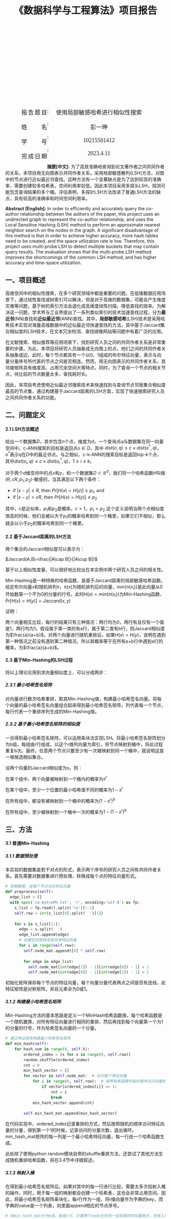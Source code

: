 <div style="font-size: 30px;text-align:center;font-family:SimSun;font-weight:bolder;margin-top:25%">《数据科学与工程算法》项目报告</div>

<div style="font-size: 18px;text-align:center;font-family:SimSun;margin-top:57%">
  <div style="margin-left:10%;margin-right:10%">
    <div style="float:left;width:20%;text-align:justify;text-align-last: justify;">
      <div style="margin-bottom:20px">
        报告题目
      </div>
      <div style="margin-bottom:20px">
        姓名
      </div>
      <div style="margin-bottom:20px">
        学号
      </div>
      <div style="margin-bottom:20px">
        完成日期
      </div>
    </div>
    <div style="float:left;width:1%;text-align:justify;text-align-last: justify;">
      <div style="margin-bottom:20px">
        :
      </div>
      <div style="margin-bottom:20px">
        :
      </div>
      <div style="margin-bottom:20px">
        :
      </div>
      <div style="margin-bottom:20px">
        :
      </div>
    </div>
    <div style="float:right;width:79%;">
      <div style="margin-bottom:20px">
        使用局部敏感哈希进行相似性搜索
      </div>
      <div style="margin-bottom:20px">
        彭一珅
      </div>
      <div style="margin-bottom:20px">
        10215501412
      </div>
      <div style="margin-bottom:20px">
        2023.4.11
      </div>
    </div>
  </div>
</div>




<div STYLE="page-break-after: always;"></div>



**摘要[中文]:** 为了高效准确地查询到论文著作者之间共同作者的关系，本项目用无向图表示共同作者关系，采用局部敏感散列(LSH)方法，对图中的节点进行近似最近邻查找。这种方法有一个显著缺点是为了达到较高的准确率，需要创建较多哈希表，空间利用率较低。因此本项目采用多探头LSH，探测可能包含查询结果的多个桶。评估表明，多探针LSH方法改进了普通LSH方法的缺点，具有较高的准确率和时间空间利用率。

**Abstract [English]:** In order to efficiently and accurately query the co-author relationship between the authors of the paper, this project uses an undirected graph to represent the co-author relationship, and uses the Local Sensitive Hashing (LSH) method to perform an approximate nearest neighbor search on the nodes in the graph. A significant disadvantage of this method is that in order to achieve higher accuracy, more hash tables need to be created, and the space utilization rate is low. Therefore, this project uses multi-probe LSH to detect multiple buckets that may contain query results. The evaluation shows that the multi-probe LSH method improves the shortcomings of the common LSH method, and has higher accuracy and time-space utilization.

<div STYLE="page-break-after: always;"></div>

## 一、项目概述

高维空间中的相似性搜索，在多个研究领域中都是重要的问题。在低维数据应用场景下，通过线性查找或树索引可以解决，但是对于高维的数据集，可能会产生维度灾难等问题，基于树的索引方法会退化成高维度线性扫描，降低查找的效率。为解决这一问题，学术界与工业界提出了一系列类似索引的技术加速查找过程，分为**最近邻**(NN)查找和**近似最近邻**(ANN)查找。其中，**局部敏感哈希**(LSH)技术是采用哈希技术实现对海量高维数据中的近似最近邻快速查找的方法。其中基于Jaccard集合相似度的LSH技术，在文本冗余检测、查找镜像网站等问题中有着广泛的应用。

在文献搜索、相似推荐等应用场景下，找到研究人员之间的共同作者关系是非常重要的步骤。为此，本项目将研究人员抽象成无向图上的点，他们之间的共同作者关系抽象成边，此时，每个节点都具有一个以0、1组成的布尔特征向量，表示与向量分量序号所代表的节点之间是否相连。然而，用无向图表示的共同作者关系，其邻接矩阵具有维度高、占用冗余空间大等特点，同时，为了查询一个节点的相关节点，待比较的节点数量太多，查找耗时长。

因此，本项目考虑使用近似最近邻搜索技术来快速找到与查询节点邻居集合相似度最高的节点集，通过构建基于Jaccard距离的LSH方案，实现了快速搜索研究人员之间共同作者关系的功能。



## 二、问题定义

#### 2.1 LSH方法概述

给出一个数据集$D$，其中包含$n$个点，维度为$d$，一个查询点$q$与数据集在同一向量空间中。c-ANN搜索的目标是返回点$o \in D$，其中 $dist(o,q) \leq c \times dist(o^*,q)$， $o^*$表示$q$在$D$中的最近邻点。与之相似，c-k-ANN的搜索目标是返回top-k个点，其中$dist(o_i,q) \leq c \times dist(o^*_i,q)$，$1 \leq i \leq k$。

对于两个$d$维空间中的点$x$和$y$，和一个数据集$D \subset \mathbb{R}^d$，我们将一个哈希函数$H$叫做$(R,cR,p_1,p_2)$-敏感的，当其满足以下两个条件：

+ if $|x-y| \leq R$, then $Pr[H(x)=H(y)] \geq p_1$, and
+ if $|x-y| > cR$, then $Pr[H(x)=H(y)] \leq p_2$

其中，$c$是近似率，$p_1$和$p_2$是概率。$c > 1$，$p_1>p_2$ 这个定义说明当两个点相似度很高的时候，他们会被以大于$p_1$的概率哈希到同一个桶里，如果它们不相似，那么就会以小于$p_2$的概率哈希到同一个桶里。

#### 2.2 基于Jaccard距离的LSH方法

两个集合的Jaccard相似度可以表示为：

$Jaccard(A,B)=\frac{|A\cap B|}{|A\cup B|}$

基于以上相似性度量，可以很好地比较出在本实例中两个研究人员之间的相关性。

Min-Hashing是一种特殊的哈希函数，是基于Jaccard距离的局部敏感哈希函数。给定布尔向量$x$和随机排列$\pi$，$\pi(x)$为随机排列后的向量，$min{\{\pi(x_i)}\}$是此向量从0开始数第一个不为0的分量的行号。此时$H(x)=min{\{\pi(x_i)}\}$为Min-Hashing函数，$Pr[H(x)=H(y)]=Jaccard(x,y)$

证明：

两个向量相互比较，每行的结果只有三种情况：两行均为0，两行有且仅有一个值是1，两行均为1。假设属于第一类的有a行，属于第二类有b行，则Jaccard相似度为$\frac{a}{a+b}$。对两个向量进行随机重排后，如果$H(x)=H(y)$，说明在遇到第一种情况之前没有遇到第二种情况，所以其概率等于在所有a+b行中遇到a行的概率，为$\frac{a}{a+b}$。

#### 2.3 基于Min-Hashing的LSH过程

将以上理论应用到求向量相似度上，可以分成两步：

##### 2.3.1 最小哈希签名矩阵

对向量进行数次哈希重排，取其Min-Hashing值，构建最小哈希签名向量。将每个向量的最小哈希签名向量组合起来得到最小哈希签名矩阵，列代表每一个节点，每行代表一个重排序列生成的Min-Hashing值。

##### 2.3.2 基于最小哈希签名矩阵的相似度

一旦得到最小哈希签名矩阵，可以运用条块法实现LSH。将最小哈希签名矩阵划分为b组，每组由r行组成，以这个r维列向量为索引，将节点映射到桶中，将此过程重复b次。最终，任意两个节点只要至少有一次被映射到同一个桶中，就说明这是一堆候选相似集合。

设两个向量的Jaccard相似度为s，则：

在某个组中，两个向量被映射到一个桶内的概率为$s^r$

在某个组中，至少一个位置的最小哈希值不同的概率为$1-s^r$

在所有组中，都没有被映射到一个桶中的概率为$(1-s^r)^b$

在所有组中，至少被映射到一个桶中一次的概率为$1-(1-s^r)^b$



## 三、方法

#### 3.1 普通Min-Hashing

##### 3.1.1 数据预处理

本实验的数据集是若干对点的形式，表示两个序号的研究人员之间有共同作者关系。首先需要对数据集进行预处理，转换成每个点的特征向量形式。

```python
# 读取数据，给每个节点对应特征向量
def preprocess(self):
  edge_list = []
  with open('ca-AstroPh.txt', 'r', encoding='utf-8') as fp:
    s_list = fp.read().split('\n')[:-1]
    self.row = int(s_list[0].split(' ')[1])

    for s in s_list[1:]:
      edge = s.split(' ')
      edge_list.append(edge)
      # 创建空的矩阵用来存放特征向量
      for i in range(self.row):
        self.node_mat.append([0] * self.row)

        for edge in edge_list:
          self.node_mat[int(edge[1]) - 1][int(edge[0]) - 1] = 1
          self.node_mat[int(edge[0]) - 1][int(edge[1]) - 1] = 1
```

初始化矩阵保存每个节点的特征向量，每个向量分量代表两点之间是否有连线，此特征矩阵是对称矩阵，并且元素全为0或1。

##### 3.1.2 构建最小哈希签名矩阵

Min-Hashing方法的基本思路是定义一个MinHash哈希函数族，每个哈希函数是一个随机置换，对所有特征向量进行相同的重排，然后再找到每个向量第一个为1的分量的行号，作为哈希签名向量的一个分量。

```python
# 通过特征矩阵构建最小哈希签名矩阵
def min_hash(self):
    for hash_num in range(0, self.h):
        ordered_index = [x for x in range(0, self.row)]
        random.shuffle(ordered_index)
        cnt = 0
        min_hash_vector = []
        for vector in self.node_mat:  # 访问每个特征向量
            for i in range(0, self.row):  # 按照哈希函数所指的顺序访问向量的每个分量，得到第一个1所循环的次数是这个向量的哈希签名(从0开始)
                if vector[ordered_index[i]] == 1:
                    cnt = i
                    break
            min_hash_vector.append(cnt)

        self.min_hash_mat.append(min_hash_vector)
```

在代码实现中，ordered_index记录重排的方式，然后按照随机的顺序访问特征向量的分量，得到第一个1的时候，记录访问的分量次数，退出循环。min_hash_mat矩阵的每一列是一个最小哈希特征向量，每一行由一个哈希函数生成。

此处除了使用python random模块自带的shuffle重排方法，还尝试了其他方法生成随机重排哈希函数，将在3.4节中详细叙述。

##### 3.1.3 映射入桶

在得到最小哈希签名矩阵后，如果对其中的每一行进行比较，需要太多次投射入桶的操作，同时，用于每一组的映射都会创建一个哈希表，这也会非常占用空间。因此，将最小哈希签名矩阵条块化，每r行作为一组，将r维向量作为字典的key，而字典的value是一个列表，向里面append相应的节点序号。

```python
# 将min_hash_mat分为b组，每组r行，只要两个node在任何一组有相同的向量表示，则放入同一bucket中
def put_into_bucket(self):
    min_hash_mat_copy = self.min_hash_mat
    # 将最小哈希签名矩阵分割成待处理部分和剩余部分，每次切除r行
    while len(min_hash_mat_copy) > self.r:
        hashBuckets = {}
        r_row_mat = min_hash_mat_copy[:self.r]
        min_hash_mat_copy = min_hash_mat_copy[self.r + 1:]
        # 处理每一列（每个节点），得到映射进的桶
        for node in range(0, self.row):
            new_list = []
            # 将每一行的对应签名插入
            for i in range(0, self.r):
                new_list.append(r_row_mat[i][node])
            tag=str(new_list)
            if tag not in hashBuckets:
                hashBuckets[tag] = [node]
            elif node not in hashBuckets[tag]:
                hashBuckets[tag].append(node)
        # 每一组操作完毕后，忽略列表长度为1的，记录共同出现的节点
        for key, value in hashBuckets.items():
            if len(value) >= 2:
                # 将节点之间的相关度关系存储在query_dict中
                for i in value:  # key值
                    for j in value:  # 将要加入列表的value值
                        if i not in self.query_dict:
                            self.query_dict[i] = [j]
                        elif j not in self.query_dict[i]:
                            self.query_dict[i].append(j)
```

在此选用了转换为字符串的方法，以使得每组的最小签名向量可以唯一地代表一个桶。在3.4节中将会详细讲述这个哈希函数的其他实现方式。

在每个哈希表中的桶映射完成后，查找其中列表长度大于等于2的。query_dict字典中每个节点是一个key值，而value值记录与它相关度高的节点列表。除了query_dict这种记录方式，我还尝试了在查询阶段进入每个哈希表中查找的方法，将在3.2节中详述。

##### 3.1.4 查询

根据上一节生成的query_dict表，查询部分只需要按照用户的输入key，遍历value的列表，比较查询点q与候选点的Jaccard距离，按照相似度排序，输出相似度最高的top-K即可。

```python
# 按照用户要求输出top k
def query(self, query_node):
    ans = {}
    node = query_node - 1
    try:
        for similar_node in self.query_dict[node]:
            if similar_node != node:
                ans[similar_node + 1] = (jcd(self.node_mat[node], self.node_mat[similar_node]))
        ans = sorted(ans.items(), key=lambda x: -x[1])
        if len(ans) > self.k:
            print(ans[:self.k])
            self.ans = ans[:self.k]
        else:
            print(ans)
            self.ans = ans
    except KeyError:
        print("查询失败，没有找到该节点的相似节点集")
```

其中，Jaccard距离的计算函数如下所示：

```python
def jcd(vec1, vec2):
    intersection = 0
    union = 0
    for i in range(0, len(vec1)):
        if (vec1[i] == 1) & (vec2[i] == 1):
            intersection += 1
            union += 1
        elif (vec1[i] == 1) | (vec2[i] == 1):
            union += 1
    return intersection / (union * 1.0)
```

以上Min-Hashing过程，作为本次项目的基本实现，复现了课本中的内容，尽量避免了使用python包（仅使用一次random包）。

#### 3.2 基于前缀树的多探头查找

在普通LSH方法中，只有在最小哈希签名向量的值完全相同的情况下，两个节点才会被映射到一个桶内，而在查询相应节点的过程中，每个哈希表最多只有一个桶发挥其作用，将桶中的节点加入到候选集里。因此，为了达到较高的搜索精度，普通LSH方法需要创建尽可能多的哈希表，来产生一个好的候选集，但是由于每个哈希表的大小与节点数量成正比，这种方法的空间利用率不够高。

多探头(Multi-probe) LSH的基本思想是通过探测每个哈希表中的多个桶，来获取没有被投射到相同桶中的临近节点，从而扩大候选集，解决了上述问题。但是，大多数多探头LSH都是针对欧氏距离的向量相似度查找，使用的哈希函数族

$H(v)=\langle h_1(v), h_2(v), ..., h_M(v)\rangle$

$h_i(v)=\lfloor \frac{a_iv+b_i}{W} \rfloor , i=1,2,...,M$

也与基于Jaccard距离的Min-Hashing不同。其中，如果主桶的向量为 $\pi_0=\langle h_1,...,h_M\rangle$，那么查询序列是 $\{\pi_0,\pi_1,...,\pi_t,...\}$，而$\pi_t=\langle h_1+\delta_{t,1},...,h_M+\delta_{t,M}\rangle$，其中 $\langle \delta_{t,1},...,\delta_{t,M}\rangle$是第$t$步的扰动向量。算法限制$\delta_{t,i}$的取值只能为-1,0,1，但是这不符合Min-Hashing的特征，例如，两个点的最小哈希签名为3和4，这无法判断两者的相似关系，只能看出在随机扫描特征向量的过程中，首先扫描到了(a+b)中的b行(见2.2)。

然而，阅读论文[3]可知，LSH Forest的目标是使用较少的存储空间，建立高效的索引。LSH Forest将点p的最小哈希签名向量转为只含0和1的label，然后构造成前缀树，在查询时，从树的根节点开始，寻找与查询节点q的label最长前缀匹配的叶子节点，然后对forest中所有的树进行自底向上搜索，最后返回K个点。然而，python中实现该论文内容的datasketch包源码，没有使用树状结构，而是将生成的最小哈希签名向量转换成字节形式，通过python的字符串比较规则，找到相同比特位最多的字符串。

但是这种LSH Forest的实现方法，与本项目有两大重要的不同。第一，datasketch主要针对文本词向量的查询，第二，datasketch查找的词向量并没有被事先加入到Forest中，因此需要在query时计算出MinHash向量，然后将前缀比对，找到最相似的key值。而本项目由于查询的节点都在建立索引时已经构建了MinHash向量，可以直接取用；同时，每个哈希表中有一个与查询节点完全相同的key值存在，因此不需要遍历（源码中使用的二叉搜索）树中的每个key值。

本项目通过以上方法对算法进行改进，修改了映射入桶和查询两部分代码。

##### 3.2.1 映射入桶

映射入桶部分，与普通LSH相比，去掉了构建query_dict部分，另外对字典中的key排序，使查询点所在桶的两侧大概率是与其最小哈希签名向量相差不大的桶。例如，如果将列表的字符串作为key，那么查询点所在的桶的key值为"5 2 3"，而根据python字符串的排序规律，两侧的桶可能是"5 2 1"与"5 2 4"。当然，这种方法不能保证两侧一定是相似值，例如"5 0 1"就有两个值与key不同，但也有可能作为相邻桶出现。但是，扫描比对每个向量时间开销太大，因而采用选取临近桶的策略。

```python
def put_into_bucket(self):
    min_hash_mat_copy = self.min_hash_mat
    # 将最小哈希签名矩阵分割成待处理部分和剩余部分，每次切除r行，处理每一组放到前缀树里
    for prefix_tree_num in range(0, self.p):
        r_row_mat = min_hash_mat_copy[prefix_tree_num * self.r:prefix_tree_num * self.r + self.r]
        # 处理每一列（每个节点），映射到h/r个前缀树
        for node in range(0, self.row):
            new_list = []
            # 获取签名
            for i in range(0, self.r):
                new_list.append(r_row_mat[i][node])
            # 签名变作tag
            tag = _H(new_list)
            if tag not in self.prefix_forest[prefix_tree_num]:
                self.prefix_forest[prefix_tree_num][tag] = [node]
            elif node not in self.prefix_forest[prefix_tree_num][tag]:
                self.prefix_forest[prefix_tree_num][tag].append(node)
        self.prefix_forest[prefix_tree_num] = dict(
            sorted(self.prefix_forest[prefix_tree_num].items(), key=lambda x: x[0]))
    # 以上，构建出排好序的前缀树森林，从而可以根据多探针的原理，将两侧的数据也加入到查询集中
```

其中，生成tag的\_H函数放在3.4节讲解。

##### 3.2.2 查询

查询部分，重写了\_query函数，而对query函数没有大的改变，只是将遍query_dict改为遍历\_query函数的返回列表。

在\_query函数中，先提取出待查询节点的最小签名，然后获取对应的桶中以及两侧的内容。

```python
def _query(self, node):
    # 先提取出要查询节点的最小签名
    new_list = []
    for i in range(self.h):
        new_list.append(self.min_hash_mat[i][node])
    hps = [_H(new_list[start * self.r:start * self.r + self.r]) for start in range(self.p)]
    node_list = []
    for hp, pf in zip(hps, self.prefix_forest):
        num = 0
        for j, key in enumerate(pf.keys()):
            if key == hp:
                num = j
                break
        l = pf[hp]
        if num != 0:
            v_list_before = list(pf.values())[num - 1]
            for n in v_list_before:
                if n not in node_list:
                    node_list.append(n)
        if num != self.row:
            v_list_after = list(pf.values())[num + 1]
            for n in v_list_after:
                if n not in node_list:
                    node_list.append(n)
        if len(l) > 1:
            for n in l:
                if n not in node_list:
                    node_list.append(n)
    node_list.remove(node)
    return node_list
```

#### 3.3 LSH Forest

本节仿照datasketch 中 MinHashLSHForest的代码实现，在本项目针对的问题上进行了应用，在三个阶段对代码进行大幅度的修改，完整地实现了LSH Forest。

##### 3.3.1 数据预处理

由于LSH Forest是根据词向量生成的最小哈希签名，因此在数据预处理时不再使用多维矩阵，而是用键值对的方式，将每个节点所连接的节点存在value列表中。这可以使value以词向量的形式出现，也降低了空间复杂度。

```python
def preprocessing():
    edge_list = []
    with open('ca-AstroPh.txt', 'r', encoding='utf-8') as fp:
        s_list = fp.read().split('\n')[1:-1]

    for s in s_list:
        edge = s.split(' ')
        edge_list.append(edge)
    # 创建空的字典用来存放特征向量
    node_mat = {}
    for edge in edge_list:
        if edge[1] not in node_mat:
            node_mat[edge[1]] = [edge[0]]
        else:
            node_mat[edge[1]].append(edge[0])
        if edge[0] not in node_mat:
            node_mat[edge[0]] = [edge[1]]
        else:
            node_mat[edge[0]].append(edge[1])
    return node_mat
```

##### 3.3.2 构建最小哈希签名矩阵

在构建最小哈希签名矩阵的过程中，LSH Forest的策略也与以往有所不同。固定选取了哈希函数数目为128，将对每个向量独立构建最小哈希签名，而非每次操作都针对整个矩阵。为了保证每行所应用的哈希重排函数是相同的，LSH Forest使用了相同的种子seed，随机生成128组重排。

```python
class MinHash:
    def __init__(self, num_perm=128, seed=1, hashfunc=sha1_hash32):
        self.seed = seed # 生成哈希函数族的种子
        self.num_perm = num_perm # 最小签名向量的长度
        self.hashfunc = hashfunc 
        gen = np.random.RandomState(self.seed) # 用于生成随机数的类。它具有相同的方法和功能，但是通过使用相同的种子来生成的随机数序列是相同的。
        self.permutations = np.array([
            (gen.randint(1, _mersenne_prime, dtype=np.uint64), gen.randint(0, _mersenne_prime, dtype=np.uint64)) for _
            in range(num_perm)
        ], dtype=np.uint64).T # 生成两个随机数，范围是[1,_mersenne_prime]，作为随机化处理向量的系数
        self.hashvalues = np.ones(num_perm, dtype=np.uint64) * _max_hash # 原始的hash向量，长度为128（num_perm）

    def update(self, b):
        hv = self.hashfunc(b) # 使用特定哈希函数处理词向量
        a, b = self.permutations
        phv = np.bitwise_and((a * hv + b) % _mersenne_prime, _max_hash)
        self.hashvalues = np.minimum(phv, self.hashvalues) # 生成最小哈希向量

    def jaccard(self, other): # 用最小签名向量估计jaccard距离
        return float(np.count_nonzero(self.hashvalues == other.hashvalues)) / float(len(self.hashvalues))
```

其中，特定的哈希函数实现如下。这个函数将词向量中单个的词，以小端法、unsigned int 方式对加密后的词进行解压，sha1和md5相同，也是对字符串的加密方式。最终返回一个小于_max_hash的整数。

```python
def sha1_hash32(data):
    return struct.unpack('<I', hashlib.sha1(data).digest()[:4])[0]
```

##### 3.3.3 构建LSH Forest

这一部分包含了普通LSH的映射入桶和查询两部分。

对于数据预处理时得到的key-value对，先将value处理成MinHash对象，而在调用LSH Forest时又将处理好的MinHash对象和key一并传入。将传入的MinHash对象中的hashvalues，也就是最小签名向量，经过\_H函数处理后切割成8段tag，存入到key所对应的value列表里。

然后对于key和value中的每个tag，建立起倒排索引，存入到hashtables字典列表里。

```python
def add(self, key, minhash):  # 传入一个MinHash变量
    self.keys[key] = [_H(minhash.hashvalues[start:end])
                      for start, end in self.hashranges]  # 长度为8，把最小签名向量切成了8段
    for H, hashtable in zip(self.keys[key], self.hashtables):
        if H not in hashtable:
            hashtable[H] = [key]
        else:
            hashtable[H].append(key)
```

在所有key都add进入Forest中之后，调用index函数，建立一个sorted_hashtables列表集，每个列表代表一个前缀树，在这个列表中存储着排序后的tag。

```python
def index(self):
    for i, hashtable in enumerate(self.hashtables):
        self.sorted_hashtables[i] = [H for H in hashtable.keys()]
        self.sorted_hashtables[i].sort()
```

接下来传入要查询的MinHash对象，以及相应的key（node），tag集中的每个tag都是128字节的，而传入\_query函数的r值影响每次切割最小哈希签名向量所得到的前缀长度，这实现了在使用空间一定情况下，多次遍历同一个哈希表，用二分搜索快速匹配前缀相同的tag，扩大了查找集。

```python
def _query(self, minhash, r):
    hps = [_H(minhash.hashvalues[start:start + r])
           for start, _ in self.hashranges] # 重复add时的操作，将最小签名向量处理后切成8段
    prefix_size = len(hps[0])
    for ht, hp, hashtable in zip(self.sorted_hashtables, hps, self.hashtables): # ht表示一个排序过的tag集，对应于普通LSH中由桶组成的哈希表，hp表示要查询的tag，hashtable是通过tag查找key的倒排索引
        i = _binary_search(len(ht), lambda x: ht[x][:prefix_size] >= hp)
        # 在排序过的tag集中查找前缀最匹配的tag
        if i < len(ht) and ht[i][:prefix_size] == hp:
            j = i
            while j < len(ht) and ht[j][:prefix_size] == hp:
                for key in hashtable[ht[j]]: # 将tag查找到列表中的key输出
                    yield key
                j += 1

def query(self, node, minhash, k):
    results = set()
    r = self.k
    while r > 0:
        for key in self._query(minhash, r):
            results.add(key)
            if len(results) >= k + 1:
                result = list(results)
                result.remove(node) # 将被查询的node从查询集里去除
                return result # 生成用户指定top-K个数的key后返回
        r -= 1
    result = list(results)
    result.remove(node)
    return result
```

##### 3.3.4 最终实现

但是按照datasketch包中的实现，把MinHash和Forest当做两个对象来实现，需要存储的共同变量在查询时放在了类外面，这会拖慢程序的运行速度。

因此本项目按照普通LSH的实现方法，再次修改了代码实现，下面是LSH类修改后的完整代码。

```python
def __init__(self):
    self.h = 128
    self.node_mat = {}
    self.min_hash_list = {}
    self.l = 8
    gen = np.random.RandomState(1)
    self.permutations = np.array([
        (gen.randint(1, _mersenne_prime, dtype=np.uint64), gen.randint(0, _mersenne_prime, dtype=np.uint64)) for _
        in range(self.h)
    ], dtype=np.uint64).T
    self.k = 0
    self.hashtables = []
    for _ in range(self.l):
        self.hashtables.append({})
    self.hashranges=[]
    self.keys = dict()
    self.sorted_hashtables = [[] for _ in range(self.l)]

def jaccard(self,m1, m2):
    v1 = self.min_hash_list[m1]
    v2 = self.min_hash_list[m2]
    return float(np.count_nonzero(v1 == v2)) / float(len(v1))

def preprocessing(self):
    edge_list = []
    with open('ca-AstroPh.txt', 'r', encoding='utf-8') as fp:
        s_list = fp.read().split('\n')[1:-1]

    for s in s_list:
        edge = s.split(' ')
        edge_list.append(edge)
    # 创建空的字典用来存放特征向量
    node_mat = {}
    for edge in edge_list:
        if edge[1] not in node_mat:
            node_mat[edge[1]] = [edge[0]]
        else:
            node_mat[edge[1]].append(edge[0])
        if edge[0] not in node_mat:
            node_mat[edge[0]] = [edge[1]]
        else:
            node_mat[edge[0]].append(edge[1])
    self.node_mat = node_mat

def min_hash(self):
    for key, value in self.node_mat.items():
        hashvalues = np.ones(self.h, dtype=np.uint64) * _max_hash
        for b in value:
            hv = hashfunc(b.encode('utf-8'))
            a, b = self.permutations
            phv = np.bitwise_and((a * hv + b) % _mersenne_prime, _max_hash)
            hashvalues = np.minimum(phv, hashvalues)

        self.min_hash_list[key]=hashvalues

def forest(self):
    self.k = int(self.h / self.l)
    self.hashranges = [(i * self.k, (i + 1) * self.k) for i in range(self.l)]
    for key, hashvalues in self.min_hash_list.items():
        self.keys[key] = [_H(hashvalues[start:end])
                          for start, end in self.hashranges]
        for H, hashtable in zip(self.keys[key], self.hashtables):
            if H not in hashtable:
                hashtable[H] = [key]
            else:
                hashtable[H].append(key)
    for i, hashtable in enumerate(self.hashtables):
        self.sorted_hashtables[i] = [H for H in hashtable.keys()]
        self.sorted_hashtables[i].sort()

def _query(self, node, r):
    hashvalues = self.min_hash_list[node]
    hps = [_H(hashvalues[start:start + r])
           for start, _ in self.hashranges]
    prefix_size = len(hps[0])
    for ht, hp, hashtable in zip(self.sorted_hashtables, hps, self.hashtables):
        i = _binary_search(len(ht), lambda x: ht[x][:prefix_size] >= hp)
        if i < len(ht) and ht[i][:prefix_size] == hp:
            j = i
            while j < len(ht) and ht[j][:prefix_size] == hp:
                for key in hashtable[ht[j]]:
                    yield key
                j += 1

def query(self, node, k):
    results = set()
    r = self.k
    while r > 0: # 查询r棵树
        for key in self._query(node, r):
            results.add(key)
            if len(results) >= k + 1:
                result = list(results)
                result.remove(node)
                jcd_list=[]
                for n in result:
                    jcd_list.append(self.jaccard(node,n))
                _result=list(zip(result,jcd_list))
                _result.sort(key=lambda x:x[1],reverse=True)
                return _result
        r -= 1
    result = list(results)
    result.remove(node)
    jcd_list = []
    for n in result:
        jcd_list.append(self.jaccard(node, n))
    _result = list(zip(result, jcd_list))
    _result.sort(key=lambda x: x[1], reverse=True)
    return _result
```

经过同一对象化的改进，算法的性能提升如下。

| 单位：秒       | datasketch | 改进后 |
| -------------- | ---------- | ------ |
| 数据预处理时间 | 0.217      | 0.220  |
| 索引构建时间   | 26.15      | 5.28   |
| 查询时间       | 0.001      | 0.001  |



#### 3.4 其他尝试

为了更优化算法的时间和空间性能，本项目做了一些新的尝试，给算法的每部分设计了一些”可替换部件”。另外，尝试根据相似度对节点进行聚类，再对每个类分别计算，降低需要构建索引的节点个数。

##### 3.4.1 哈希重排函数的生成

首先，借用课本上的例子，我采用了随机生成取余哈希函数的方式，对特征向量进行重排。但是这种方法不够严谨，每种重排出现不是等概率的。

```python
# 每次循环生成一个哈希重排函数
a = random.randint(1, 100)
b = random.randint(1, self.row - 1)
for vector in self.node_mat:  # 访问每个特征向量
    for i in range(0, self.row):  # 按照哈希函数所指的顺序访问向量的每个分量，得到第一个1所循环的次数是这个向量的哈希签名(从0开始)
        if vector[(i * a + b) % self.row] == 1:
            cnt = i
            break
    min_hash_vector.append(cnt)
```

然后尝试了运用洗牌算法生成随机序列。首先，用random包中randint在序列中随机选择一个下标，然后将这个下标与列表中最后一个数交换位置（下标为num_max），然后给num_max-1，再次循环，直到减为0。

这种算法虽然仍然无法避免使用random包，但是可以证明，对于序列中的任一数字，最后出现在n个不同下标的概率都是$\frac{1}{n}$ 

证明：

在第1次操作时，数字k被选中，并被交换到第n-1位的概率为$\frac{1}{n}$ ，未被选中的概率为$\frac{n-1}{n}$ ；

在第2次操作时，数字k被交换到第n-2位的概率为$\frac{1}{n-1}$ ,因此，数字k最终出现在第n-2位的概率为$\frac{1}{n-1} \times \frac{n-1}{n} = \frac{1}{n}$ 

以此类推，在第i次操作时，数字k最终出现在第n-i位的概率为 $\frac{1}{n-i+1} \times ... \times \frac{n-1}{n} = \frac{1}{n}$ 

```python
# 重排规则是洗牌算法生成的序列
for num_max in reversed(range(0, self.row)):
    num_chose = random.randint(0, num_max)
    tmp = ordered_index[num_chose]
    ordered_index[num_chose] = ordered_index[num_max]
    ordered_index[num_max] = tmp
```

另外还尝试了random.shuffle重排函数。

##### 3.4.2 映射入桶哈希函数的选择

首先选用了自带的hashlib包中的md5编码方式，使每个最小签名向量都能有独一无二的key值。经过考虑，去掉了转换的字符串两侧的[]符号，用join函数实现。

```python
hashObj = hashlib.md5()
# band = str(new_list)
band = " ".join(map(str, new_list))
hashObj.update(band.encode())
tag = hashObj.hexdigest()
```

然后参考前缀树的实现，运用大小端字节交换的方法，处理每个字符串，得到01组成的字节序列。

```python
def _H(l):
    return bytes(np.array(l).byteswap().data)
```

以上两种方法都要调用外部包，因此主要还是选择了直接使用字符串作为key。

##### 3.4.3 多线程生成最小哈希签名矩阵

这里可以设定线程数量thread_num，这些线程并发地处理特征向量，生成不同的最小签名，然后随机地放入最小签名矩阵当中。

```python
def min_hash(self, thread_num):
    hash_list_all = range(0, self.h)
    thread_list = []
    step = int(self.h / thread_num)
    for t in range(thread_num):
        thread_list.append(threading.Thread(target=_min_hash, args=(self, hash_list_all[t * step:t * step + step])))

    for t in thread_list:
        t.start()
    for t in thread_list:
        t.join()
```

##### 3.4.4 节点聚类

仿照最简单的聚类方法，按照jaccard距离对节点聚类。

```python
def calcDis(dataSet, centroids, k):
    clalist = []
    for data in dataSet:
        distance = []
        for i in range(k):
            distance.append(jcd(data, centroids[i]))
        clalist.append(distance)
    clalist = np.array(clalist)  # 返回一个每个点到质点的距离len(dateSet)*k的数组
    return clalist
```

这个函数计算了每个点与候选的质心点之间的jaccard距离，对任一点，找出对于每个质心距离的最小值，将其分到这个质心所代表的类。

```python
def classify(dataSet, centroids, k):
    cluster = []
    clalist = calcDis(dataSet, centroids, k)  # 计算距离
    minDistIndices = np.argmin(clalist, axis=1) # 算出最小值
    for i in range(k):
        cluster.append([]) # 将节点按照最小值分类
    for i, j in enumerate(minDistIndices):
        cluster[j].append(dataSet[i])
    newCentroids = []
    changed = 0
    for i in range(k):
        c = cluster[i]
        if len(c) == 0:
            while 1:
                choose = random.sample(dataSet, 1)[0]
                if choose not in newCentroids:
                    newCentroids.append(choose)  # 随机选取一个不是其他质心的点作为质心
                    break
        else:
            newCentroids.append(random.sample(c, 1)[0])
        changed += jcd(newCentroids[i], centroids[i])

    return changed, newCentroids
```

这个函数计算了样本到质心的距离，并在相应的类中随机选取新的质心。这种随机选取的方法导致收敛比较慢，在后续工作中也许可以选取在该类中距离原质心最近的点。最后计算新的质心与旧的质心的变化量，当达到一定阈值时停止迭代。

将待计算的节点聚类，再将分属于每个类的节点放到分布式系统的每台机器上进行计算，对于大规模的数据，可以减少计算量，增加计算速度。



## 四、实验结果

#### 4.1 时间复杂度分析

下面我将梳理普通LSH算法的整体流程，计算每一环节的时间复杂度。

首先，数据预处理创建了一个n*n的矩阵， 并且遍历了边E的列表，时间复杂度$O(n^2+E)$ 

构建最小哈希矩阵的速度与哈希函数的个数h有关，时间复杂度为$O(hn)$ 同时考虑到局部性的问题，尽量顺序访问矩阵的行，而不是跳跃着访问列，可以降低用时。

映射入桶的部分，总共处理了b组，每一组都需要遍历node列表，按照最小哈希签名key值映射到桶里，时间复杂度为$O(brn)=O(hn)$ 

可见，由于节点数量n无法改变，对索引时间影响最大的是哈希函数的个数h

对于普通LSH过程，查询过程的时间复杂度与查询集的大小有关，一般来说，分组越细（r值小），组数越多（b值大），被加入查询集的节点越多。然而，查询集的大小还与查询的节点、原始数据的分布有关。

#### 4.2 空间复杂度分析

在数据预处理部分，使用了n*n大小的矩阵来存储特征向量。同时也可以通过邻接列表来保存边的信息，避免存储稀疏矩阵浪费空间。

在构建最小哈希矩阵过程中，最小哈希签名矩阵的大小为n*h。

在映射入桶部分，可以看出，哈希表的多少取决于组数b。

#### 4.3 查询准确率分析

##### 4.3.1 参数分析

按照2.3.2节分析所得的式子，画出映射入桶的概率(y轴)与Jaccard相似度(x轴)的S曲线，其中蓝色为哈希函数个数h=90时的曲线，而红色为哈希函数个数h=30时的曲线。可以很明显看出，h越大，曲线越陡峭，由于程序需要那些Jaccard相似度较大的节点被以很高概率映射到桶中，而Jaccard较小的节点需要以尽可能小的概率投射到桶中，因此h值越大，算法准确率越高，但是根据4.1 4.2的分析，时间复杂度和空间复杂度也越高。

此外，r值越大，曲线的阈值在x轴方向上越偏右。这是很好理解的：每组的行数越多，说明这两个最小签名向量完全相同的概率越小，那么被映射入同一个桶所需要的相似度阈值就越高。

![Figure_1](image/project1/Figure_1.png)

##### 4.3.2 查询结果统计

对于普通LSH，第一张图是哈希函数数目与构建索引时间（单位：秒）的相关关系，第二张图是哈希函数数目与查询时间（单位：秒）的相关关系。第三张图是recall召回率与precision准确率与哈希函数数目的关系。

![Figure_1](image/project1/Figure_1-1681714914035-7.png)

其中，召回率的计算公式为

$ recall=\frac{|A(q) \cap I(q)|}{|I(q)|}$

准确率的计算公式为

$ sim(A,q)=\frac{\sum_{d \in A}{sim(d,q)}}{|A|}$

$ err(A,I,q) = \frac{sim(I,q)-sim(A,q)}{sim(I,q)}$

$ precision=1-err(A,I,q)$

可以看到，增加准确率与召回率的同时，代价是时间成本的线性增加。



对比普通LSH和LSH Forest的性能，公平起见，哈希函数的数目h均为30，哈希表（树）个数为2

| 单位：秒              | LSH    | LSH Forest |
| --------------------- | ------ | ---------- |
| 数据预处理时间        | 3.77   | 0.24       |
| Min-Hashing时间       | 134.37 | 4.28       |
| 映射入桶/构建森林时间 | 1.52   | 0.12       |
| 查询时间              | 0.026  | 0.001      |
| precision             | 0.71   | 0.53       |
| recall                | 0.50   | 0.30       |

可见，LSH Forest在舍弃了一定准确率的情况下，每阶段的时间复杂度都大大降低。在数据预处理阶段，避免了遍历n*n大矩阵，在Min-Hashing过程中，分别处理每个字典中的value，有较好的局部性，在构建森林过程中，用较少的循环次数实现了tag-key的倒排索引，在查询过程中，仅yield k个点就返回，是非常优秀的算法。



## 五、结论

本次实验基于Jaccard距离使用min-hashing实现了LSH算法，并且通过实验验证了其有效性。LSH算法是一种常用的相似性搜索算法，它可以高效地在大规模数据集中查找和目标数据相似的数据点，因此在信息检索、推荐系统等领域得到广泛应用。

在本次实验中，我首先学习了Jaccard距离的概念，并通过计算两个集合之间的Jaccard距离来确定它们之间的相似度。然后，我使用min-hashing技术将每个数据点表示为一个签名矩阵，从而能够更高效地进行相似性搜索。在实现过程中，使用了Python语言，并利用NumPy库来处理大规模数据集。本实验还实现了一个简单的LSH算法，并通过调整参数来比较不同结果的差异。

接下来，我学习了如何使用LSH Forest算法来优化LSH算法。LSH Forest算法是一种增强版的LSH算法，它使用前缀树来组织相似的数据点，以便更快地查询相似数据点。通过与普通LSH算法的比较，可以发现优化后的算法能够显著提升查询效率，从而更快地找到与目标数据点相似的数据集合。

通过实验，我深入理解了LSH算法并掌握了一些常用的优化技巧。这些技术可以在实际应用中更加高效地进行相似性搜索，并且可以适用于不同领域的问题，并学习了如何使用Python语言和NumPy库来实现它们。因此，本次实验对数据分析和机器学习技能提升具有重要意义。

虽然LSH Forest的时空性能已经趋于最优，但是面对更大规模的数据，构建索引的时间仍旧以线性增长。因此，在改进LSH Forest时，可以考虑将节点聚类，进行分布式计算等，从而进一步提高算法的效率。

此外，还可以考虑开发新的相似度度量方法，特别是针对稀疏数据集的相似度度量方法；研究如何自适应地选择hash函数数量以及其他参数。在未来的研究中，可以探索基于深度学习的相似性搜索方法，如使用卷积神经网络或循环神经网络来建模数据点之间的关系。



**参考文献**

[1] Broder A Z. Identifying and filtering near-duplicate  documents[C]//Combinatorial Pattern Matching: 11th Annual Symposium, CPM 2000 Montreal, Canada, June 21–23, 2000 Proceedings 11. Springer Berlin Heidelberg, 2000: 1-10.

[2] Lv Q, Josephson W, Wang Z, et al. Multi-probe LSH: efficient indexing  for high-dimensional similarity search[C]//Proceedings of the 33rd  international conference on Very large data bases. 2007: 950-961.

[3] Bawa M, Condie T, Ganesan P. LSH forest: self-tuning indexes for  similarity search[C]//Proceedings of the 14th international conference  on World Wide Web. 2005: 651-660.

